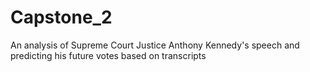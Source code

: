 # Capstone_2
An analysis of Supreme Court Justice Anthony Kennedy's speech and predicting his future votes based on transcripts 
